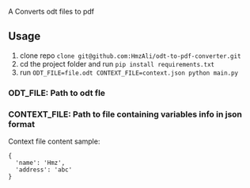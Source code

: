 A Converts odt files to pdf

## Usage

1. clone repo `clone git@github.com:HmzAli/odt-to-pdf-converter.git`
2. cd the project folder and run `pip install requirements.txt`
3. run `ODT_FILE=file.odt CONTEXT_FILE=context.json python main.py`

### ODT_FILE: Path to odt fle

### CONTEXT_FILE: Path to file containing variables info in json format

Context file content sample: 
```
{
  'name': 'Hmz',
  'address': 'abc'
}

